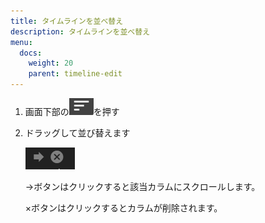 ```yaml
---
title: タイムラインを並べ替え
description: タイムラインを並べ替え
menu:
  docs:
    weight: 20
    parent: timeline-edit
---
```


1. 画面下部の![timeline6](https://raw.githubusercontent.com/cutls/TheDeskDocs/master/media/timeline6.png)を押す
2. ドラッグして並び替えます  

   ![timeline6](https://raw.githubusercontent.com/cutls/TheDeskDocs/master/media/timeline7.png)  

   →ボタンはクリックすると該当カラムにスクロールします。  

   ×ボタンはクリックするとカラムが削除されます。

